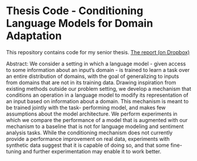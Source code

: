 # Thesis Code - Conditioning Language Models for Domain Adaptation

This repository contains code for my senior thesis. [The report (on Dropbox)](https://www.dropbox.com/s/qu3k4m6lou60u5b/Thesis_Final_Report.pdf?dl=0)

Abstract: We consider a setting in which a language model - given access to some information about an input’s domain - is trained to learn a task over an entire distribution of domains, with the goal of generalizing to inputs from domains that are not in its training data. Drawing inspiration from existing methods outside our problem setting, we develop a mechanism that conditions an operation in a language model to modify its representation of an input based on information about a domain. This mechanism is meant to be trained jointly with the task- performing model, and makes few assumptions about the model architecture. We perform experiments in which we compare the performance of a model that is augmented with our mechanism to a baseline that is not for language modeling and sentiment analysis tasks. While the conditioning mechanism does not currently provide a performance improvement on real data, experiments with synthetic data suggest that it is capable of doing so, and that some fine-tuning and further experimentation may enable it to work better.